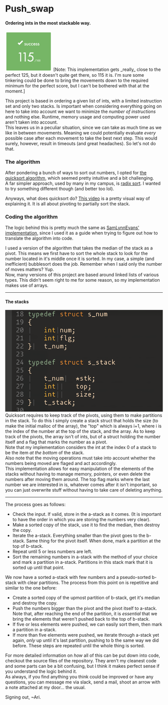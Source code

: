 # Push\_swap
#### Ordering ints in the most stackable way.

<img src="https://github.com/IcaroJam/Cursus42/blob/master/push_swap/images/Result.png?raw=true" alt="Results image" width="150"/>  
[Note: This implementation gets _really_ close to the perfect 125, but it doesn't quite get there, so 115 it is. I'm sure some tinkering could be done to bring the movements down to the required minimum for the perfect score, but I can't be bothered with that at the moment.]


This project is based in ordering a given list of ints, with a limited instruction set and only two stacks. Is important when considering everything going on here to take into account we want to minimize the _number of instructions_ and nothing else. Runtime, memory usage and computing power used aren't taken into account.  
This leaves us in a peculiar situation, since we can take as much time as we like in between movements. Meaning we could potentially evaluate _every_ possible case after each movement to take the best next step. This would surely, however, result in timeouts (and great headaches). So let's not do that.

### The algorithm
After pondering a bunch of ways to sort out numbers, I opted for [the quicksort algorithm](https://en.wikipedia.org/wiki/Quicksort), which seemed pretty intuitive and a bit challenging.  
A far simpler approach, used by many in my campus, is [radix sort](https://en.wikipedia.org/wiki/Radix_sort). I wanted to try something different though (and better too lol).

Anyways, what does quicksort do? [This video](https://www.youtube.com/watch?v=e_l77X9P1H4) is a pretty visual way of explaining it. It is all about pivoting to partially sort the stack.

### Coding the algorithm
The logic behind this is pretty much the same as [SamLynnEvans' implementation](https://github.com/SamLynnEvans/Push_swap), since I used it as a guide when trying to figure out how to translate the algorithm into code.

I used a version of the algorithm that takes the median of the stack as a pivot. This means we first have to sort the whole stack to look for the number located in it's middle once it is sorted. In my case, a simple (and inefficient) bubblesort does the job. Remember when I said only the number of moves matters? Yup.  
Now, many versions of this project are based around linked lists of various types. This didn't seem right to me for some reason, so my implementation makes use of arrays.

---
#### The stacks
![Header image](https://github.com/IcaroJam/Cursus42/blob/master/push_swap/images/Header.png?raw=true)  
Quicksort requires to keep track of the pivots, using them to make partitions in the stack. To do this I simply create a stack struct that holds the size (to make the initial malloc of the array), the "top" which is always i+1, where i is the index of the number at the top of the stack, and the array. As to keep track of the pivots, the array isn't of ints, but of a struct holding the number itself and a flag that marks the number as a pivot.  
Note that my implementation considers the int at the index 0 of a stack to be the item _at the bottom_ of the stack.  
Also note that the moving operations must take into account whether the numbers being moved are flaged and act accordingly.  
This implementation allows for easy manipulation of the elements of the stacks without having to manage memory, pointers, or even delete the numbers after moving them around. The top flag marks where the last number we are interested in is, whatever comes after it isn't important, so you can just overwrite stuff without having to take care of deleting anything.

---

The process goes as follows:
- Check the input. If valid, store in the a-stack as it comes. (It is important to have the order in which you are storing the numbers very clear).
- Make a sorted copy of the stack, use it to find the median, then destroy the copy.
- Iterate the a-stack. Everything smaller than the pivot goes to the b-stack. Same thing for the pivot itself. When done, mark a partition at the top of b-stack.
- Repeat until 5 or less numbers are left.
- Sort the remaining numbers in a-stack with the method of your choice and mark a partition in a-stack. Partitions in this stack mark that it is sorted up until that point.

We now have a sorted a-stack with few numbers and a pseudo-sorted b-stack with clear partitions. The process from this point on is repetitive and similar to the one before:

- Create a sorted copy of the upmost partition of b-stack, get it's median and destroy the copy.
- Push the numbers bigger than the pivot and the pivot itself to a-stack. Note that, after reaching the end of the partition, it is _essential_ that we bring the elements that weren't pushed back to the top of b-stack.
- If five or less elements were pushed, we can easily sort them, then mark a partition in a-stack.
- If more than five elements were pushed, we iterate through a-stack yet again, _only_ up until it's last partition, pushing to b the same way we did before.
These steps are repeated until the whole thing is sorted.

For more detailed information on _how_ all of this can be put down into code, checkout the source files of the repository. They aren't my cleanest code and some parts can be a bit confusing, but I think it makes perfect sense if you understand the logic behind it.  
As always, if you find anything you think could be improved or have any questions, you can message me via slack, send a mail, shoot an arrow with a note attached at my door... the usual.

Signing out, ~Ari.
